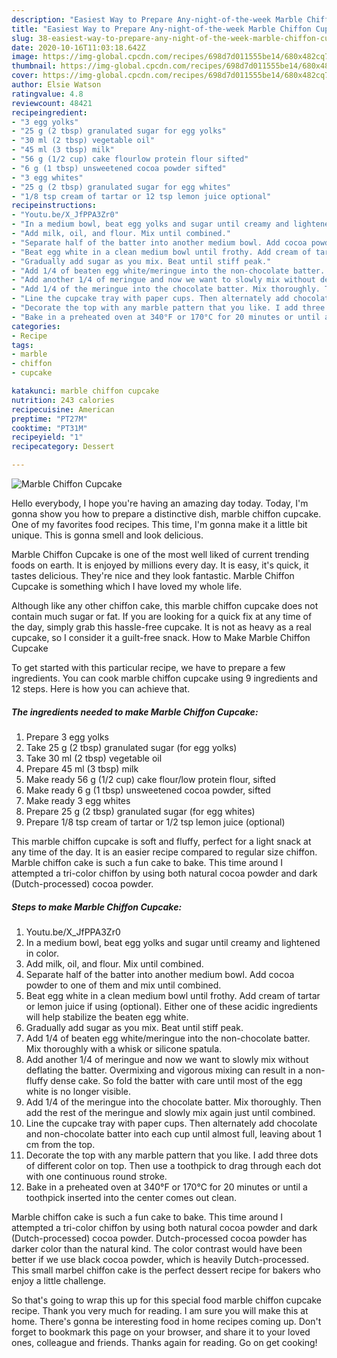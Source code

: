```yaml
---
description: "Easiest Way to Prepare Any-night-of-the-week Marble Chiffon Cupcake"
title: "Easiest Way to Prepare Any-night-of-the-week Marble Chiffon Cupcake"
slug: 38-easiest-way-to-prepare-any-night-of-the-week-marble-chiffon-cupcake
date: 2020-10-16T11:03:18.642Z
image: https://img-global.cpcdn.com/recipes/698d7d011555be14/680x482cq70/marble-chiffon-cupcake-recipe-main-photo.jpg
thumbnail: https://img-global.cpcdn.com/recipes/698d7d011555be14/680x482cq70/marble-chiffon-cupcake-recipe-main-photo.jpg
cover: https://img-global.cpcdn.com/recipes/698d7d011555be14/680x482cq70/marble-chiffon-cupcake-recipe-main-photo.jpg
author: Elsie Watson
ratingvalue: 4.8
reviewcount: 48421
recipeingredient:
- "3 egg yolks"
- "25 g (2 tbsp) granulated sugar for egg yolks"
- "30 ml (2 tbsp) vegetable oil"
- "45 ml (3 tbsp) milk"
- "56 g (1/2 cup) cake flourlow protein flour sifted"
- "6 g (1 tbsp) unsweetened cocoa powder sifted"
- "3 egg whites"
- "25 g (2 tbsp) granulated sugar for egg whites"
- "1/8 tsp cream of tartar or 12 tsp lemon juice optional"
recipeinstructions:
- "Youtu.be/X_JfPPA3Zr0"
- "In a medium bowl, beat egg yolks and sugar until creamy and lightened in color."
- "Add milk, oil, and flour. Mix until combined."
- "Separate half of the batter into another medium bowl. Add cocoa powder to one of them and mix until combined."
- "Beat egg white in a clean medium bowl until frothy. Add cream of tartar or lemon juice if using (optional). Either one of these acidic ingredients will help stabilize the beaten egg white."
- "Gradually add sugar as you mix. Beat until stiff peak."
- "Add 1/4 of beaten egg white/meringue into the non-chocolate batter. Mix thoroughly with a whisk or silicone spatula."
- "Add another 1/4 of meringue and now we want to slowly mix without deflating the batter. Overmixing and vigorous mixing can result in a non-fluffy dense cake. So fold the batter with care until most of the egg white is no longer visible."
- "Add 1/4 of the meringue into the chocolate batter. Mix thoroughly. Then add the rest of the meringue and slowly mix again just until combined."
- "Line the cupcake tray with paper cups. Then alternately add chocolate and non-chocolate batter into each cup until almost full, leaving about 1 cm from the top."
- "Decorate the top with any marble pattern that you like. I add three dots of different color on top. Then use a toothpick to drag through each dot with one continuous round stroke."
- "Bake in a preheated oven at 340°F or 170°C for 20 minutes or until a toothpick inserted into the center comes out clean."
categories:
- Recipe
tags:
- marble
- chiffon
- cupcake

katakunci: marble chiffon cupcake 
nutrition: 243 calories
recipecuisine: American
preptime: "PT27M"
cooktime: "PT31M"
recipeyield: "1"
recipecategory: Dessert

---
```



![Marble Chiffon Cupcake](https://img-global.cpcdn.com/recipes/698d7d011555be14/680x482cq70/marble-chiffon-cupcake-recipe-main-photo.jpg)

Hello everybody, I hope you're having an amazing day today. Today, I'm gonna show you how to prepare a distinctive dish, marble chiffon cupcake. One of my favorites food recipes. This time, I'm gonna make it a little bit unique. This is gonna smell and look delicious.

Marble Chiffon Cupcake is one of the most well liked of current trending foods on earth. It is enjoyed by millions every day. It is easy, it's quick, it tastes delicious. They're nice and they look fantastic. Marble Chiffon Cupcake is something which I have loved my whole life.

Although like any other chiffon cake, this marble chiffon cupcake does not contain much sugar or fat. If you are looking for a quick fix at any time of the day, simply grab this hassle-free cupcake. It is not as heavy as a real cupcake, so I consider it a guilt-free snack. How to Make Marble Chiffon Cupcake


To get started with this particular recipe, we have to prepare a few ingredients. You can cook marble chiffon cupcake using 9 ingredients and 12 steps. Here is how you can achieve that.

<!--inarticleads1-->

##### The ingredients needed to make Marble Chiffon Cupcake:

1. Prepare 3 egg yolks
1. Take 25 g (2 tbsp) granulated sugar (for egg yolks)
1. Take 30 ml (2 tbsp) vegetable oil
1. Prepare 45 ml (3 tbsp) milk
1. Make ready 56 g (1/2 cup) cake flour/low protein flour, sifted
1. Make ready 6 g (1 tbsp) unsweetened cocoa powder, sifted
1. Make ready 3 egg whites
1. Prepare 25 g (2 tbsp) granulated sugar (for egg whites)
1. Prepare 1/8 tsp cream of tartar or 1/2 tsp lemon juice (optional)


This marble chiffon cupcake is soft and fluffy, perfect for a light snack at any time of the day. It is an easier recipe compared to regular size chiffon. Marble chiffon cake is such a fun cake to bake. This time around I attempted a tri-color chiffon by using both natural cocoa powder and dark (Dutch-processed) cocoa powder. 

<!--inarticleads2-->

##### Steps to make Marble Chiffon Cupcake:

1. Youtu.be/X_JfPPA3Zr0
1. In a medium bowl, beat egg yolks and sugar until creamy and lightened in color.
1. Add milk, oil, and flour. Mix until combined.
1. Separate half of the batter into another medium bowl. Add cocoa powder to one of them and mix until combined.
1. Beat egg white in a clean medium bowl until frothy. Add cream of tartar or lemon juice if using (optional). Either one of these acidic ingredients will help stabilize the beaten egg white.
1. Gradually add sugar as you mix. Beat until stiff peak.
1. Add 1/4 of beaten egg white/meringue into the non-chocolate batter. Mix thoroughly with a whisk or silicone spatula.
1. Add another 1/4 of meringue and now we want to slowly mix without deflating the batter. Overmixing and vigorous mixing can result in a non-fluffy dense cake. So fold the batter with care until most of the egg white is no longer visible.
1. Add 1/4 of the meringue into the chocolate batter. Mix thoroughly. Then add the rest of the meringue and slowly mix again just until combined.
1. Line the cupcake tray with paper cups. Then alternately add chocolate and non-chocolate batter into each cup until almost full, leaving about 1 cm from the top.
1. Decorate the top with any marble pattern that you like. I add three dots of different color on top. Then use a toothpick to drag through each dot with one continuous round stroke.
1. Bake in a preheated oven at 340°F or 170°C for 20 minutes or until a toothpick inserted into the center comes out clean.


Marble chiffon cake is such a fun cake to bake. This time around I attempted a tri-color chiffon by using both natural cocoa powder and dark (Dutch-processed) cocoa powder. Dutch-processed cocoa powder has darker color than the natural kind. The color contrast would have been better if we use black cocoa powder, which is heavily Dutch-processed. This small marbel chiffon cake is the perfect dessert recipe for bakers who enjoy a little challenge. 

So that's going to wrap this up for this special food marble chiffon cupcake recipe. Thank you very much for reading. I am sure you will make this at home. There's gonna be interesting food in home recipes coming up. Don't forget to bookmark this page on your browser, and share it to your loved ones, colleague and friends. Thanks again for reading. Go on get cooking!
